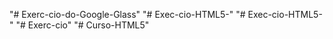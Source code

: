 "# Exerc-cio-do-Google-Glass" 
"# Exec-cio-HTML5-" 
"# Exec-cio-HTML5-" 
"# Exerc-cio" 
"# Curso-HTML5" 
